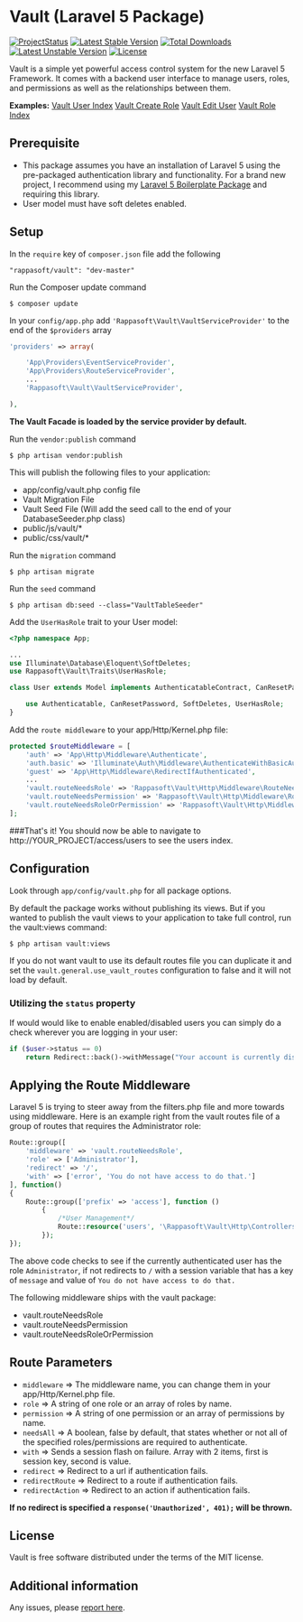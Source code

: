 # Vault (Laravel 5 Package)

[![ProjectStatus](http://stillmaintained.com/rappasoft/vault.png)](http://stillmaintained.com/rappasoft/vault)
[![Latest Stable Version](https://poser.pugx.org/rappasoft/vault/v/stable.svg)](https://packagist.org/packages/rappasoft/vault) 
[![Total Downloads](https://poser.pugx.org/rappasoft/vault/downloads.svg)](https://packagist.org/packages/rappasoft/vault) 
[![Latest Unstable Version](https://poser.pugx.org/rappasoft/vault/v/unstable.svg)](https://packagist.org/packages/rappasoft/vault) 
[![License](https://poser.pugx.org/rappasoft/vault/license.svg)](https://packagist.org/packages/rappasoft/vault)

Vault is a simple yet powerful access control system for the new Laravel 5 Framework. It comes with a backend user interface to manage users, roles, and permissions as well as the relationships between them.

**Examples:**
[Vault User Index](http://i.imgur.com/yZ80ySY.png)
[Vault Create Role](http://i.imgur.com/R4yE7nF.png)
[Vault Edit User](http://i.imgur.com/5ZIRcGV.png)
[Vault Role Index](http://i.imgur.com/zmfGeEr.png)

## Prerequisite

- This package assumes you have an installation of Laravel 5 using the pre-packaged authentication library and functionality. For a brand new project, I recommend using my [Laravel 5 Boilerplate Package](https://github.com/rappasoft/Laravel-5-Boilerplate) and requiring this library.
- User model must have soft deletes enabled.

## Setup

In the `require` key of `composer.json` file add the following

    "rappasoft/vault": "dev-master"
    
Run the Composer update command

    $ composer update

In your `config/app.php` add `'Rappasoft\Vault\VaultServiceProvider'` to the end of the `$providers` array

```php
'providers' => array(

    'App\Providers\EventServiceProvider',
    'App\Providers\RouteServiceProvider',
    ...
    'Rappasoft\Vault\VaultServiceProvider',

),
```

**The Vault Facade is loaded by the service provider by default.**

Run the `vendor:publish` command

    $ php artisan vendor:publish

This will publish the following files to your application:

- app/config/vault.php config file
- Vault Migration File
- Vault Seed File (Will add the seed call to the end of your DatabaseSeeder.php class)
- public/js/vault/*
- public/css/vault/*

Run the `migration` command

    $ php artisan migrate
        
Run the `seed` command

    $ php artisan db:seed --class="VaultTableSeeder"
    
Add the `UserHasRole` trait to your User model:

```php
<?php namespace App;

...
use Illuminate\Database\Eloquent\SoftDeletes;
use Rappasoft\Vault\Traits\UserHasRole;

class User extends Model implements AuthenticatableContract, CanResetPasswordContract {

	use Authenticatable, CanResetPassword, SoftDeletes, UserHasRole;
}
```

Add the `route middleware` to your app/Http/Kernel.php file:

```php
protected $routeMiddleware = [
    'auth' => 'App\Http\Middleware\Authenticate',
    'auth.basic' => 'Illuminate\Auth\Middleware\AuthenticateWithBasicAuth',
    'guest' => 'App\Http\Middleware\RedirectIfAuthenticated',
    ...
    'vault.routeNeedsRole' => 'Rappasoft\Vault\Http\Middleware\RouteNeedsRole',
    'vault.routeNeedsPermission' => 'Rappasoft\Vault\Http\Middleware\RouteNeedsPermission',
    'vault.routeNeedsRoleOrPermission' => 'Rappasoft\Vault\Http\Middleware\RouteNeedsRoleOrPermission',
];
```

###That's it! You should now be able to navigate to http://YOUR_PROJECT/access/users to see the users index.
    
## Configuration

Look through `app/config/vault.php` for all package options.

By default the package works without publishing its views. But if you wanted to publish the vault views to your application to take full control, run the vault:views command:

    $ php artisan vault:views
    
If you do not want vault to use its default routes file you can duplicate it and set the `vault.general.use_vault_routes` configuration to false and it will not load by default.
    
### Utilizing the `status` property

If would would like to enable enabled/disabled users you can simply do a check wherever you are logging in your user:

```php
if ($user->status == 0)
    return Redirect::back()->withMessage("Your account is currently disabled");
```

## Applying the Route Middleware

Laravel 5 is trying to steer away from the filters.php file and more towards using middleware. Here is an example right from the vault routes file of a group of routes that requires the Administrator role:

```php
Route::group([
	'middleware' => 'vault.routeNeedsRole',
	'role' => ['Administrator'],
	'redirect' => '/',
	'with' => ['error', 'You do not have access to do that.']
], function()
{
    Route::group(['prefix' => 'access'], function ()
    	{
    		/*User Management*/
    		Route::resource('users', '\Rappasoft\Vault\Http\Controllers\UserController', ['except' => ['show']]);
    	});
});
```

The above code checks to see if the currently authenticated user has the role `Administrator`, if not redirects to `/` with a session variable that has a key of `message` and value of `You do not have access to do that.`

The following middleware ships with the vault package:

- vault.routeNeedsRole
- vault.routeNeedsPermission
- vault.routeNeedsRoleOrPermission

## Route Parameters

- `middleware` => The middleware name, you can change them in your app/Http/Kernel.php file.
- `role` => A string of one role or an array of roles by name.
- `permission` => A string of one permission or an array of permissions by name.
- `needsAll` => A boolean, false by default, that states whether or not all of the specified roles/permissions are required to authenticate.
- `with` => Sends a session flash on failure. Array with 2 items, first is session key, second is value.
- `redirect` => Redirect to a url if authentication fails.
- `redirectRoute` => Redirect to a route if authentication fails.
- `redirectAction` => Redirect to an action if authentication fails.

**If no redirect is specified a `response('Unauthorized', 401);` will be thrown.**

## License

Vault is free software distributed under the terms of the MIT license.

## Additional information

Any issues, please [report here](https://github.com/rappasoft/vault/issues).